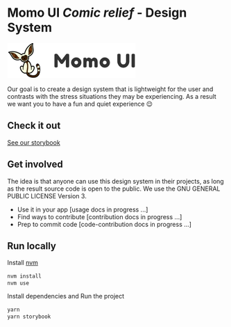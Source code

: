 # Momo UI _Comic relief_ - Design System

![Isologo Momo UI](./public/logos/isologo/296x80.png?raw=true "Botones de Momo UI")

Our goal is to create a design system that is lightweight for the user and contrasts with the stress situations they may be experiencing. As a result we want you to have a fun and quiet experience 😌

## Check it out

[See our storybook](https://60903c91deb02d003b84f0cb-cfivsiinqs.chromatic.com/?path=/story/introduction--page)

## Get involved

The idea is that anyone can use this design system in their projects, as long as the result source code is open to the public. We use the GNU GENERAL PUBLIC LICENSE Version 3.

- Use it in your app [usage docs in progress ...]
- Find ways to contribute [contribution docs in progress ...]
- Prep to commit code [code-contribution docs in progress ...]

## Run locally

Install [nvm](https://github.com/nvm-sh/nvm)

```
nvm install
nvm use
```

Install dependencies and Run the project

```
yarn
yarn storybook
```
